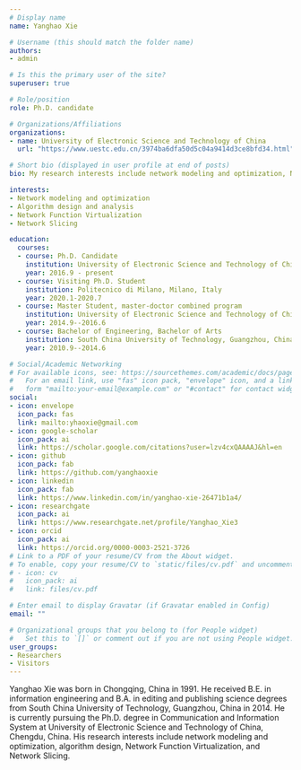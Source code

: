 ```yaml
---
# Display name
name: Yanghao Xie

# Username (this should match the folder name)
authors:
- admin

# Is this the primary user of the site?
superuser: true

# Role/position
role: Ph.D. candidate

# Organizations/Affiliations
organizations:
- name: University of Electronic Science and Technology of China
  url: "https://www.uestc.edu.cn/3974ba6dfa50d5c04a9414d3ce8bfd34.html"

# Short bio (displayed in user profile at end of posts)
bio: My research interests include network modeling and optimization, Network Function Virtualization, Network Slicing.

interests:
- Network modeling and optimization
- Algorithm design and analysis
- Network Function Virtualization
- Network Slicing

education:
  courses:
  - course: Ph.D. Candidate
    institution: University of Electronic Science and Technology of China, Chengdu, China
    year: 2016.9 - present
  - course: Visiting Ph.D. Student
    institution: Politecnico di Milano, Milano, Italy
    year: 2020.1-2020.7
  - course: Master Student, master-doctor combined program
    institution: University of Electronic Science and Technology of China, Chengdu, China
    year: 2014.9--2016.6
  - course: Bachelor of Engineering, Bachelor of Arts
    institution: South China University of Technology, Guangzhou, China
    year: 2010.9--2014.6

# Social/Academic Networking
# For available icons, see: https://sourcethemes.com/academic/docs/page-builder/#icons
#   For an email link, use "fas" icon pack, "envelope" icon, and a link in the
#   form "mailto:your-email@example.com" or "#contact" for contact widget.
social:
- icon: envelope
  icon_pack: fas
  link: mailto:yhaoxie@gmail.com
- icon: google-scholar
  icon_pack: ai
  link: https://scholar.google.com/citations?user=lzv4cxQAAAAJ&hl=en
- icon: github
  icon_pack: fab
  link: https://github.com/yanghaoxie
- icon: linkedin
  icon_pack: fab
  link: https://www.linkedin.com/in/yanghao-xie-26471b1a4/
- icon: researchgate
  icon_pack: ai
  link: https://www.researchgate.net/profile/Yanghao_Xie3
- icon: orcid
  icon_pack: ai
  link: https://orcid.org/0000-0003-2521-3726
# Link to a PDF of your resume/CV from the About widget.
# To enable, copy your resume/CV to `static/files/cv.pdf` and uncomment the lines below.
# - icon: cv
#   icon_pack: ai
#   link: files/cv.pdf

# Enter email to display Gravatar (if Gravatar enabled in Config)
email: ""

# Organizational groups that you belong to (for People widget)
#   Set this to `[]` or comment out if you are not using People widget.
user_groups:
- Researchers
- Visitors
---
```


  Yanghao Xie was born in Chongqing, China in 1991. He received B.E. in information engineering and B.A. in editing and publishing science degrees from South China University of Technology, Guangzhou, China in 2014. He is currently pursuing the Ph.D. degree in Communication and Information System at University of Electronic Science and Technology of China, Chengdu, China. His research interests include network modeling and optimization, algorithm design, Network Function Virtualization, and Network Slicing.
